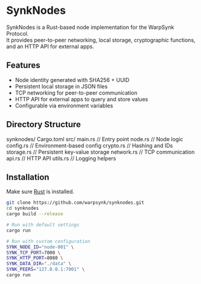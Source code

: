 # SynkNodes

SynkNodes is a Rust-based node implementation for the WarpSynk Protocol.  
It provides peer-to-peer networking, local storage, cryptographic functions, and an HTTP API for external apps.  

## Features

- Node identity generated with SHA256 + UUID  
- Persistent local storage in JSON files  
- TCP networking for peer-to-peer communication  
- HTTP API for external apps to query and store values  
- Configurable via environment variables  

## Directory Structure

synknodes/ Cargo.toml src/ main.rs        // Entry point node.rs        // Node logic config.rs      // Environment-based config crypto.rs      // Hashing and IDs storage.rs     // Persistent key-value storage network.rs     // TCP communication api.rs         // HTTP API utils.rs       // Logging helpers

## Installation

Make sure [Rust](https://www.rust-lang.org/tools/install) is installed.

```bash
git clone https://github.com/warpsynk/synknodes.git
cd synknodes
cargo build --release

# Run with default settings
cargo run

# Run with custom configuration
SYNK_NODE_ID="node-001" \
SYNK_TCP_PORT=7000 \
SYNK_HTTP_PORT=8080 \
SYNK_DATA_DIR="./data" \
SYNK_PEERS="127.0.0.1:7001" \
cargo run
